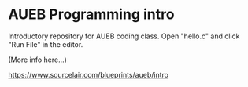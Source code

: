 # AUEB Programming intro

Introductory repository for AUEB coding class. Open "hello.c" and click "Run File" in the editor.

(More info here...)

https://www.sourcelair.com/blueprints/aueb/intro
